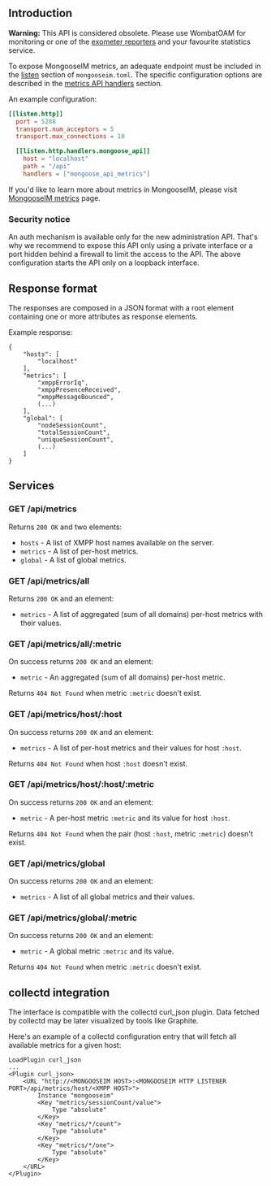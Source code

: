 ## Introduction

**Warning:** This API is considered obsolete.
Please use WombatOAM for monitoring or one of the [exometer reporters](../operation-and-maintenance/Logging-&-monitoring.md#monitoring) and your favourite statistics service.

To expose MongooseIM metrics, an adequate endpoint must be included in the [listen](../advanced-configuration/listen.md)
section of `mongooseim.toml`. The specific configuration options are described in
the [metrics API handlers](../advanced-configuration/listen.md#handler-types-metrics-api-obsolete-mongoose_api)
section. 

An example configuration:

```toml
[[listen.http]]
  port = 5288
  transport.num_acceptors = 5
  transport.max_connections = 10  

  [[listen.http.handlers.mongoose_api]]
    host = "localhost"
    path = "/api"
    handlers = ["mongoose_api_metrics"]
```

If you'd like to learn more about metrics in MongooseIM, please visit [MongooseIM metrics](../operation-and-maintenance/Mongoose-metrics.md) page.

### Security notice

An auth mechanism is available only for the new administration API.
That's why we recommend to expose this API only using a private interface or a port hidden behind a firewall to limit the access to the API.
The above configuration starts the API only on a loopback interface.

## Response format

The responses are composed in a JSON format with a root element containing one or more attributes as response elements.

Example response:

    {
        "hosts": [
            "localhost"
        ],
        "metrics": [
            "xmppErrorIq",
            "xmppPresenceReceived",
            "xmppMessageBounced",
            (...)
        ],
        "global": [
            "nodeSessionCount",
            "totalSessionCount",
            "uniqueSessionCount",
            (...)
        ]
    }

## Services

### GET /api/metrics

Returns ```200 OK``` and two elements:

* `hosts` - A list of XMPP host names available on the server.
* `metrics` - A list of per-host metrics.
* `global` - A list of global metrics.

### GET /api/metrics/all

Returns ```200 OK``` and an element:

* `metrics` - A list of aggregated (sum of all domains) per-host metrics with their values.

### GET /api/metrics/all/:metric

On success returns ```200 OK``` and an element:

* `metric` - An aggregated (sum of all domains) per-host metric.

Returns ```404 Not Found``` when metric `:metric` doesn't exist.

### GET /api/metrics/host/:host

On success returns ```200 OK``` and an element:

* `metrics` - A list of per-host metrics and their values for host `:host`.

Returns ```404 Not Found``` when host `:host` doesn't exist.

### GET /api/metrics/host/:host/:metric

On success returns ```200 OK``` and an element:

* `metric` - A per-host metric `:metric` and its value for host `:host`.

Returns ```404 Not Found``` when the pair (host `:host`, metric `:metric`) doesn't exist.

### GET /api/metrics/global

On success returns ```200 OK``` and an element:

* `metrics` - A list of all global metrics and their values.

### GET /api/metrics/global/:metric

On success returns ```200 OK``` and an element:

* `metric` - A global metric `:metric` and its value.

Returns ```404 Not Found``` when metric `:metric` doesn't exist.

## collectd integration

The interface is compatible with the collectd curl_json plugin.
Data fetched by collectd may be later visualized by tools like Graphite.

Here's an example of a collectd configuration entry that will fetch all available metrics for a given host:
```
LoadPlugin curl_json
...
<Plugin curl_json>
    <URL "http://<MONGOOSEIM HOST>:<MONGOOSEIM HTTP LISTENER PORT>/api/metrics/host/<XMPP HOST>">
        Instance "mongooseim"
        <Key "metrics/sessionCount/value">
            Type "absolute"
        </Key>
        <Key "metrics/*/count">
            Type "absolute"
        </Key>
        <Key "metrics/*/one">
            Type "absolute"
        </Key>
    </URL>
</Plugin>
```
